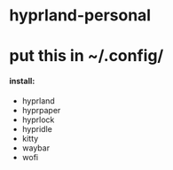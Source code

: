 # hyprland-personal

# put this in ~/.config/

#### install:
- hyprland
- hyprpaper
- hyprlock
- hypridle
- kitty
- waybar
- wofi
